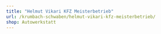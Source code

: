 ```yaml
---
title: "Helmut Vikari KFZ Meisterbetrieb"
url: /krumbach-schwaben/helmut-vikari-kfz-meisterbetrieb/
shop: Autowerkstatt
---
```

